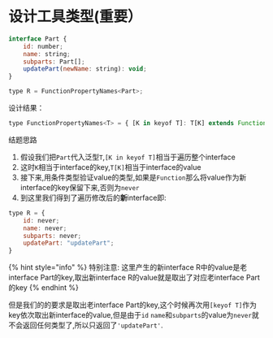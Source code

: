 # 设计工具类型\(重要）

```javascript
interface Part {
    id: number;
    name: string;
    subparts: Part[];
    updatePart(newName: string): void;
}

type R = FunctionPropertyNames<Part>;
```

设计结果：

```javascript
type FunctionPropertyNames<T> = { [K in keyof T]: T[K] extends Function ? K : never }[keyof T]
```

结题思路

1. 假设我们把`Part`代入泛型`T`,`[K in keyof T]`相当于遍历整个interface
2. 这时`K`相当于interface的key,`T[K]`相当于interface的value
3. 接下来,用条件类型验证value的类型,如果是`Function`那么将value作为新interface的key保留下来,否则为`never`
4. 到这里我们得到了遍历修改后的**新**interface即:

```javascript
type R = {
    id: never;
    name: never;
    subparts: never;
    updatePart: "updatePart";
}
```

{% hint style="info" %}
特别注意: 这里产生的新interface R中的value是老interface Part的key,取出新interface R的value就是取出了对应老interface Part的key
{% endhint %}

但是我们的的要求是取出老interface Part的key,这个时候再次用`[keyof T]`作为key依次取出新interface的value,但是由于`id` `name`和`subparts`的value为`never`就不会返回任何类型了,所以只返回了`'updatePart'`.



